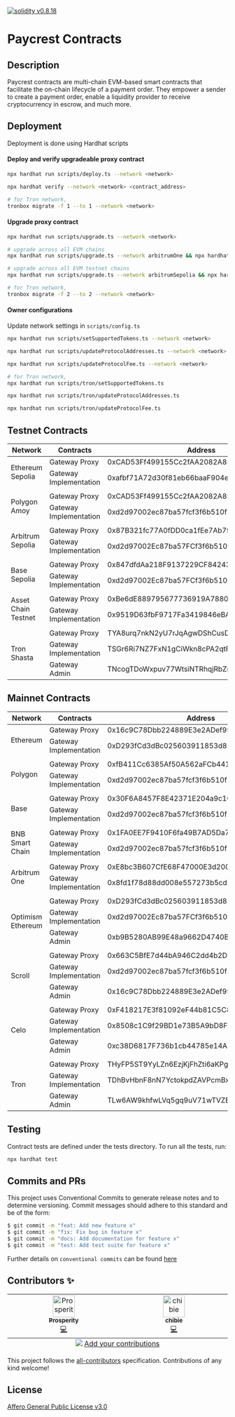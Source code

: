 <a href="https://solidity.readthedocs.io/en/v0.8.18/"><img alt="solidity v0.8.18" src="https://badgen.net/badge/solidity/v0.8.18/blue"></a>

# Paycrest Contracts
    
## Description

Paycrest contracts are multi-chain EVM-based smart contracts that facilitate the on-chain lifecycle of a payment order. They empower a sender to create a payment order, enable a liquidity provider to receive cryptocurrency in escrow, and much more.

## Deployment

Deployment is done using Hardhat scripts

#### Deploy and verify upgradeable proxy contract

```bash
npx hardhat run scripts/deploy.ts --network <network>

npx hardhat verify --network <network> <contract_address>

# for Tron network,
tronbox migrate -f 1 --to 1 --network <network>
```

#### Upgrade proxy contract

```bash
npx hardhat run scripts/upgrade.ts --network <network>

# upgrade across all EVM chains
npx hardhat run scripts/upgrade.ts --network arbitrumOne && npx hardhat run scripts/upgrade.ts --network base && npx hardhat run scripts/upgrade.ts --network bsc && npx hardhat run scripts/upgrade.ts --network polygon && npx hardhat run scripts/upgrade.ts --network optimisticEthereum && npx hardhat run scripts/upgrade.ts --network scroll

# upgrade across all EVM testnet chains
npx hardhat run scripts/upgrade.ts --network arbitrumSepolia && npx hardhat run scripts/upgrade.ts --network amoy && npx hardhat run scripts/upgrade.ts --network baseSepolia && npx hardhat run scripts/upgrade.ts --network sepolia

# for Tron network,
tronbox migrate -f 2 --to 2 --network <network>
```

#### Owner configurations

Update network settings in `scripts/config.ts`

```bash
npx hardhat run scripts/setSupportedTokens.ts --network <network>

npx hardhat run scripts/updateProtocolAddresses.ts --network <network>

npx hardhat run scripts/updateProtocolFee.ts --network <network>

# for Tron network,
npx hardhat run scripts/tron/setSupportedTokens.ts

npx hardhat run scripts/tron/updateProtocolAddresses.ts

npx hardhat run scripts/tron/updateProtocolFee.ts
```


## Testnet Contracts

<table>
	<thead>
		<tr>
			<th>Network</th>
			<th>Contracts</th>
			<th>Address</th>
		</tr>
	</thead>
	<tbody>
		<tr>
			<td rowspan="2">Ethereum Sepolia</td>
			<td>Gateway Proxy</td>
			<td>0xCAD53Ff499155Cc2fAA2082A85716322906886c2</td>
		</tr>
		<tr>
			<td>Gateway Implementation</td>
			<td>0xafbf71A72d30f81eb66baaF904ea537fD35dd106</td>
		</tr>
		<tr>
			<td colspan="3"></td>
		</tr>
		<tr>
			<td rowspan="2">Polygon Amoy</td>
			<td>Gateway Proxy</td>
			<td>0xCAD53Ff499155Cc2fAA2082A85716322906886c2</td>
		</tr>
		<tr>
			<td>Gateway Implementation</td>
			<td>0xd2d97002ec87ba57fcf3f6b510f20d5a80a6c33a</td>
		</tr>
		<tr>
			<td colspan="3"></td>
		</tr>
		<tr>
			<td rowspan="2">Arbitrum Sepolia</td>
			<td>Gateway Proxy</td>
			<td>0x87B321fc77A0fDD0ca1fEe7Ab791131157B9841A</td>
		</tr>
		<tr>
			<td>Gateway Implementation</td>
			<td>0xd2d97002Ec87ba57FCf3f6b510f20d5A80A6C33a</td>
		</tr>
		<tr>
			<td colspan="3"></td>
		</tr>
		<tr>
			<td rowspan="2">Base Sepolia</td>
			<td>Gateway Proxy</td>
			<td>0x847dfdAa218F9137229CF8424378871A1DA8f625</td>
		</tr>
		<tr>
			<td>Gateway Implementation</td>
			<td>0xd2d97002Ec87ba57FCf3f6b510f20d5A80A6C33a</td>
		</tr>
		<tr>
			<td colspan="3"></td>
		</tr>
		<tr>
			<td rowspan="2">Asset Chain Testnet</td>
			<td>Gateway Proxy</td>
			<td>0xBe6dE889795677736919A7880324A71Dc7dFa162</td>
		</tr>
		<tr>
			<td>Gateway Implementation</td>
			<td>0x9519D63fbF9717Fa3419846eBA92B01Cd1d1D131</td>
		</tr>
		<tr>
			<td colspan="3"></td>
		</tr>
		<tr>
			<td rowspan="3">Tron Shasta</td>
			<td>Gateway Proxy</td>
			<td>TYA8urq7nkN2yU7rJqAgwDShCusDZrrsxZ</td>
		</tr>
		<tr>
			<td>Gateway Implementation</td>
			<td>TSGr6Ri7NZ7FxN1gCiWkn8cPA2qtF6ctdF</td>
		</tr>
		<tr>
			<td>Gateway Admin</td>
			<td>TNcogTDoWxpuv77WtsiNTRhqjRbZmmDLTR</td>
		</tr>
	</tbody>
</table>

## Mainnet Contracts

<table>
	<thead>
		<tr>
			<th>Network</th>
			<th>Contracts</th>
			<th>Address</th>
		</tr>
	</thead>
	<tbody>
		<tr>
			<td rowspan="2">Ethereum</td>
			<td>Gateway Proxy</td>
			<td>0x16c9C78Dbb224889E3e2ADef991C8c4438ea797B</td>
		</tr>
		<tr>
			<td>Gateway Implementation</td>
			<td>0xD293fCd3dBc025603911853d893A4724CF9f70a0</td>
		</tr>
		<tr>
			<td colspan="3"></td>
		</tr>
		<tr>
			<td rowspan="2">Polygon</td>
			<td>Gateway Proxy</td>
			<td>0xfB411Cc6385Af50A562aFCb441864E9d541CDA67</td>
		</tr>
		<tr>
			<td>Gateway Implementation</td>
			<td>0xd2d97002ec87ba57fcf3f6b510f20d5a80a6c33a</td>
		</tr>
		<tr>
			<td colspan="3"></td>
		</tr>
		<tr>
			<td rowspan="2">Base</td>
			<td>Gateway Proxy</td>
			<td>0x30F6A8457F8E42371E204a9c103f2Bd42341dD0F</td>
		</tr>
		<tr>
			<td>Gateway Implementation</td>
			<td>0xd2d97002ec87ba57fcf3f6b510f20d5a80a6c33a</td>
		</tr>
		<tr>
			<td colspan="3"></td>
		</tr>
		<tr>
			<td rowspan="2">BNB Smart Chain</td>
			<td>Gateway Proxy</td>
			<td>0x1FA0EE7F9410F6fa49B7AD5Da72Cf01647090028</td>
		</tr>
		<tr>
			<td>Gateway Implementation</td>
			<td>0xd2d97002ec87ba57fcf3f6b510f20d5a80a6c33a</td>
		</tr>
		<tr>
			<td colspan="3"></td>
		</tr>
		<tr>
			<td rowspan="2">Arbitrum One</td>
			<td>Gateway Proxy</td>
			<td>0xE8bc3B607CfE68F47000E3d200310D49041148Fc</td>
		</tr>
		<tr>
			<td>Gateway Implementation</td>
			<td>0x8fd1f78d88dd008e557273b5cd517487c2a9a7de</td>
		</tr>
		<tr>
			<td colspan="3"></td>
		</tr>
		<tr>
			<td rowspan="3">Optimism Ethereum</td>
			<td>Gateway Proxy</td>
			<td>0xD293fCd3dBc025603911853d893A4724CF9f70a0</td>
		</tr>
		<tr>
			<td>Gateway Implementation</td>
			<td>0xd2d97002Ec87ba57FCf3f6b510f20d5A80A6C33a</td>
		</tr>
		<tr>
			<td>Gateway Admin</td>
			<td>0xb9B5280AB99E48a9662D4740B1e1398abdf87b6D</td>
		</tr>
		<tr>
			<td colspan="3"></td>
		</tr>
		<tr>
			<td rowspan="3">Scroll</td>
			<td>Gateway Proxy</td>
			<td>0x663C5BfE7d44bA946C2dd4b2D1Cf9580319F9338</td>
		</tr>
		<tr>
			<td>Gateway Implementation</td>
			<td>0xd2d97002ec87ba57fcf3f6b510f20d5a80a6c33a</td>
		</tr>
		<tr>
			<td>Gateway Admin</td>
			<td>0x16c9C78Dbb224889E3e2ADef991C8c4438ea797B</td>
		</tr>
		<tr>
			<td colspan="3"></td>
		</tr>
		<tr>
			<td rowspan="3">Celo</td>
			<td>Gateway Proxy</td>
			<td>0xF418217E3f81092eF44b81C5C8336e6A6fDB0E4b</td>
		</tr>
		<tr>
			<td>Gateway Implementation</td>
			<td>0x8508c1C9f29BD1e73B5A9bD8FB87720927c681FA</td>
		</tr>
		<tr>
			<td>Gateway Admin</td>
			<td>0xc38D6817F736b1cb44785e14A8cb7152385d3210</td>
		</tr>
		<tr>
			<td colspan="3"></td>
		</tr>
		<tr>
			<td rowspan="3">Tron</td>
			<td>Gateway Proxy</td>
			<td>THyFP5ST9YyLZn6EzjKjFhZti6aKPgEXNU</td>
		</tr>
		<tr>
			<td>Gateway Implementation</td>
			<td>TDhBvHbnF8nN7YctokpdZAVPcmBx2Jrn2d</td>
		</tr>
		<tr>
			<td>Gateway Admin</td>
			<td>TLw6AW9khfwLVq5gq9uV71wTVZEPxKjoiZ</td>
		</tr>
	</tbody>
</table>

## Testing

Contract tests are defined under the tests directory. To run all the tests, run:

```bash
npx hardhat test
```

## **Commits and PRs**

This project uses Conventional Commits to generate release notes and to determine versioning. Commit messages should adhere to this standard and be of the form:

```bash
$ git commit -m "feat: Add new feature x"
$ git commit -m "fix: Fix bug in feature x"
$ git commit -m "docs: Add documentation for feature x"
$ git commit -m "test: Add test suite for feature x"
```

Further details on `conventional commits` can be found [here](https://www.conventionalcommits.org/en/v1.0.0/)

## Contributors ✨

<!-- ALL-CONTRIBUTORS-LIST:START - Do not remove or modify this section -->
<!-- prettier-ignore-start -->
<!-- markdownlint-disable -->
<table>
  <tbody>
    <tr>
      <td align="center" valign="top" width="14.28%"><a href="https://onahprosperity.github.io/"><img src="https://avatars.githubusercontent.com/u/40717516?v=4?s=50" width="50px;" alt="Prosperity"/><br /><sub><b>Prosperity</b></sub></a><br /><a href="https://github.com/paycrest/contracts" title="code">💻</a></td>
      <td align="center" valign="top" width="14.28%"><a href="https://chibie.github.io/"><img src="https://avatars.githubusercontent.com/u/6025509?v=4" width="50px;" alt="chibie"/><br /><sub><b>chibie</b></sub></a><br /><a href="https://github.com/paycrest/contracts" title="code">💻</a></td>
    </tr>
  </tbody>
  <tfoot>
    <tr>
      <td align="center" size="13px" colspan="7">
        <img src="https://raw.githubusercontent.com/all-contributors/all-contributors-cli/1b8533af435da9854653492b1327a23a4dbd0a10/assets/logo-small.svg">
          <a href="https://all-contributors.js.org/docs/en/bot/usage">Add your contributions</a>
        </img>
      </td>
    </tr>
  </tfoot>
</table>

<!-- markdownlint-restore -->
<!-- prettier-ignore-end -->

<!-- ALL-CONTRIBUTORS-LIST:END -->

This project follows the [all-contributors](https://github.com/all-contributors/all-contributors) specification. Contributions of any kind welcome!

## License
[Affero General Public License v3.0](https://choosealicense.com/licenses/agpl-3.0/)
